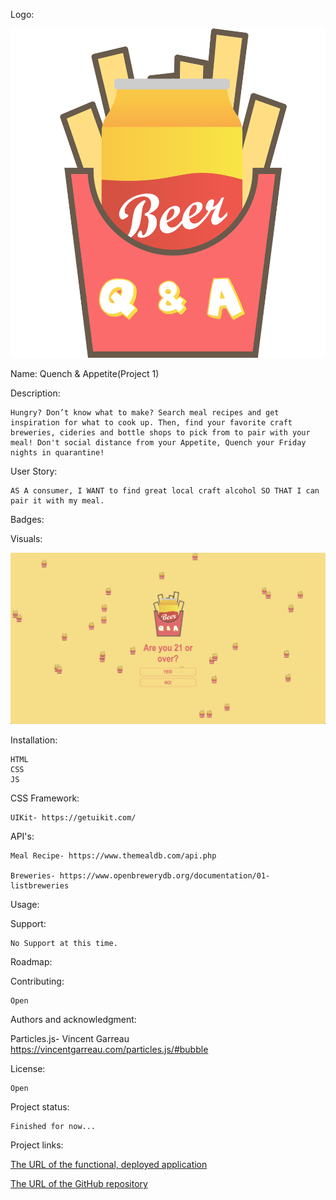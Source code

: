 Logo:

![Quench & Appetite](Assets/PROJECT1LOGO.png)

Name: Quench & Appetite(Project 1)

Description:

    Hungry? Don’t know what to make? Search meal recipes and get inspiration for what to cook up. Then, find your favorite craft breweries, cideries and bottle shops to pick from to pair with your meal! Don't social distance from your Appetite, Quench your Friday nights in quarantine!

User Story:

    AS A consumer, I WANT to find great local craft alcohol SO THAT I can pair it with my meal.

Badges:

Visuals:

![Age Gate](Assets/screenshot1.png)

Installation:

    HTML
    CSS
    JS

CSS Framework:

    UIKit- https://getuikit.com/

API's:

	Meal Recipe- https://www.themealdb.com/api.php

	Breweries- https://www.openbrewerydb.org/documentation/01-listbreweries

Usage:


Support:

    No Support at this time.

Roadmap:


Contributing:

    Open

Authors and acknowledgment:

  Particles.js- Vincent Garreau https://vincentgarreau.com/particles.js/#bubble

License:

    Open

Project status:

    Finished for now...

Project links:

[The URL of the functional, deployed application]()

[The URL of the GitHub repository](https://github.com/KABILDGAARD/Project-1)
